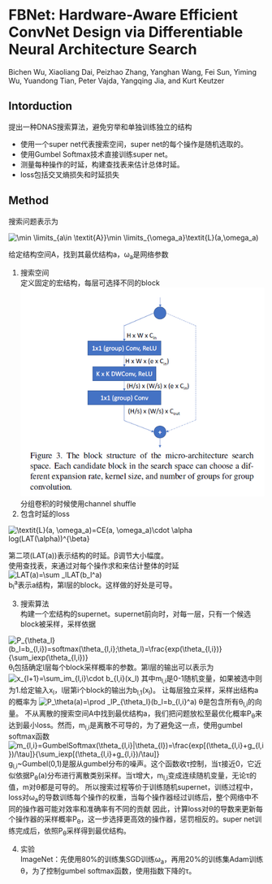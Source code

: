# FBNet: Hardware-Aware Efficient ConvNet Design via Differentiable Neural Architecture Search
Bichen Wu, Xiaoliang Dai, Peizhao Zhang, Yanghan Wang, Fei Sun, Yiming Wu, Yuandong Tian, Peter Vajda, Yangqing Jia, and Kurt Keutzer
## Intorduction
提出一种DNAS搜索算法，避免穷举和单独训练独立的结构  
* 使用一个super net代表搜索空间，super net的每个操作是随机选取的。  
* 使用Gumbel Softmax技术直接训练super net。  
* 测量每种操作的时延，构建查找表来估计总体时延。  
* loss包括交叉熵损失和时延损失  
## Method
搜索问题表示为  

<img src="https://latex.codecogs.com/gif.latex?\min&space;\limits_{a\in&space;\textit{A}}\min&space;\limits_{\omega_a}\textit{L}(a,\omega_a)" title="\min \limits_{a\in \textit{A}}\min \limits_{\omega_a}\textit{L}(a,\omega_a)" />

给定结构空间A，找到其最优结构a，ω<sub>a</sub>是网络参数  
1. 搜索空间  
定义固定的宏结构，每层可选择不同的block  
![img](https://raw.githubusercontent.com/terrencewayne/Paper-notes/master/images/fbnet0.png "block")  
分组卷积的时候使用channel shuffle  
2. 包含时延的loss  
<img src="https://latex.codecogs.com/gif.latex?\textit{L}(a,&space;\omega_a)=CE(a,&space;\omega_a)\cdot&space;\alpha&space;log(LAT(\alpha))^{\beta}" title="\textit{L}(a, \omega_a)=CE(a, \omega_a)\cdot \alpha log(LAT(\alpha))^{\beta}" />  

第二项(LAT(a))表示结构的时延。β调节大小幅度。  
使用查找表，来通过对每个操作求和来估计整体的时延  
<img src="https://latex.codecogs.com/gif.latex?LAT(a)=\sum&space;_lLAT(b_l^a)" title="LAT(a)=\sum _lLAT(b_l^a)" />  
b<sub>l</sub><sup>a</sup>表示a结构，第l层的block。这样做的好处是可导。  

3. 搜索算法  
构建一个宏结构的supernet。supernet前向时，对每一层，只有一个候选block被采样，采样依据  
<img src="https://latex.codecogs.com/gif.latex?P_{\theta_l}(b_l=b_{l,i})=softmax(\theta_{l,i};\theta_l)=\frac{exp(\theta_{l,i})}{\sum_iexp(\theta_{l,i})}" title="P_{\theta_l}(b_l=b_{l,i})=softmax(\theta_{l,i};\theta_l)=\frac{exp(\theta_{l,i})}{\sum_iexp(\theta_{l,i})}" />  
θ<sub>l</sub>包括确定l层每个block采样概率的参数。第l层的输出可以表示为  
<img src="https://latex.codecogs.com/gif.latex?x_{l&plus;1}=\sum_im_{l,i}\cdot&space;b_{l,i}(x_l)" title="x_{l+1}=\sum_im_{l,i}\cdot b_{l,i}(x_l)" />  
其中m<sub>l,i</sub>是0-1随机变量，如果被选中则为1.给定输入x<sub>l</sub>，l层第i个block的输出为b<sub>l,1</sub>(x<sub>l</sub>)。
让每层独立采样，采样出结构a的概率为  
<img src="https://latex.codecogs.com/gif.latex?P_\theta(a)=\prod&space;_lP_{\theta_l}(b_l=b_{l,i}^a)" title="P_\theta(a)=\prod _lP_{\theta_l}(b_l=b_{l,i}^a)" />  
θ是包含所有θ<sub>l,i</sub>的向量。  
不从离散的搜索空间A中找到最优结构a，我们把问题放松至最优化概率P<sub>θ</sub>来达到最小loss。然而，m<sub>l,i</sub>是离散不可导的，为了避免这一点，使用gumbel softmax函数  
<img src="https://latex.codecogs.com/gif.latex?m_{l,i}=GumbelSoftmax(\theta_{l,i}|\theta_{l})=\frac{exp[(\theta_{l,i}&plus;g_{l,i})/\tau]}{\sum_iexp[(\theta_{l,i}&plus;g_{l,i})/\tau]}" title="m_{l,i}=GumbelSoftmax(\theta_{l,i}|\theta_{l})=\frac{exp[(\theta_{l,i}+g_{l,i})/\tau]}{\sum_iexp[(\theta_{l,i}+g_{l,i})/\tau]}" />  
g<sub>l,i</sub>~Gumbel(0,1)是服从gumbel分布的噪声。这个函数收τ控制，当τ接近0，它近似依据P<sub>θ</sub>(a)分布进行离散类别采样。当τ增大，m<sub>l,i</sub>变成连续随机变量，无论τ的值，m对θ都是可导的。  
所以搜索过程等价于训练随机supernet，训练过程中，loss对ω<sub>a</sub>的导数训练每个操作的权重，当每个操作器经过训练后，整个网络中不同的操作器可能对效率和准确率有不同的贡献  
因此，计算loss对θ的导数来更新每个操作器的采样概率P<sub>θ</sub>，这一步选择更高效的操作器，惩罚相反的。super net训练完成后，依照P<sub>θ</sub>采样得到最优结构。  

4. 实验  
ImageNet：先使用80%的训练集SGD训练ω<sub>a</sub>，再用20%的训练集Adam训练θ，为了控制gumbel softmax函数，使用指数下降的τ。


